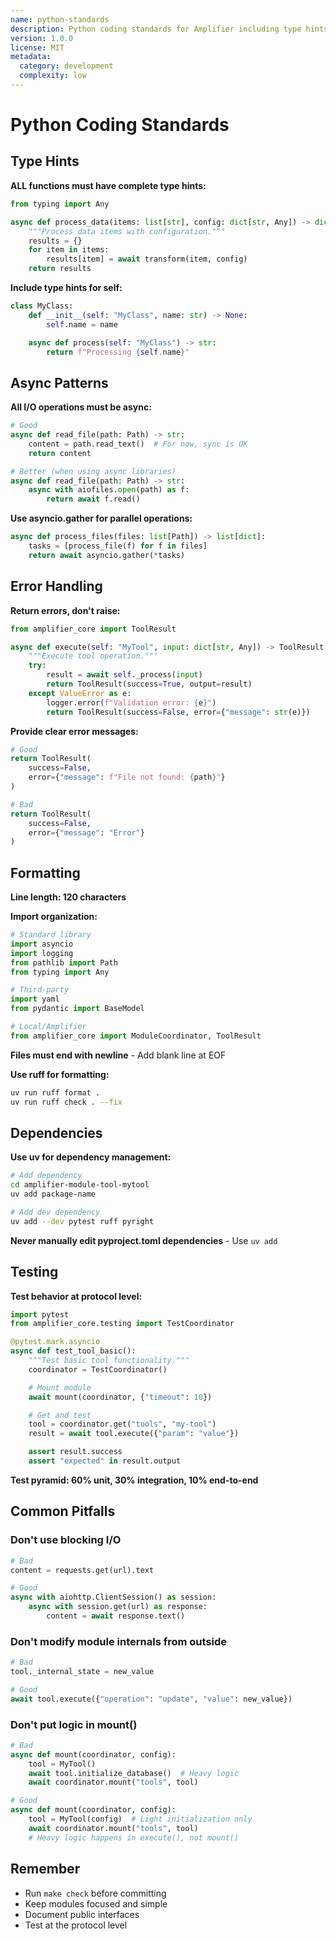 ```yaml
---
name: python-standards
description: Python coding standards for Amplifier including type hints, async patterns, error handling, and formatting. Use when writing Python code for Amplifier modules.
version: 1.0.0
license: MIT
metadata:
  category: development
  complexity: low
---
```


# Python Coding Standards

## Type Hints

**ALL functions must have complete type hints:**

```python
from typing import Any

async def process_data(items: list[str], config: dict[str, Any]) -> dict[str, Any]:
    """Process data items with configuration."""
    results = {}
    for item in items:
        results[item] = await transform(item, config)
    return results
```

**Include type hints for self:**

```python
class MyClass:
    def __init__(self: "MyClass", name: str) -> None:
        self.name = name

    async def process(self: "MyClass") -> str:
        return f"Processing {self.name}"
```

## Async Patterns

**All I/O operations must be async:**

```python
# Good
async def read_file(path: Path) -> str:
    content = path.read_text()  # For now, sync is OK
    return content

# Better (when using async libraries)
async def read_file(path: Path) -> str:
    async with aiofiles.open(path) as f:
        return await f.read()
```

**Use asyncio.gather for parallel operations:**

```python
async def process_files(files: list[Path]) -> list[dict]:
    tasks = [process_file(f) for f in files]
    return await asyncio.gather(*tasks)
```

## Error Handling

**Return errors, don't raise:**

```python
from amplifier_core import ToolResult

async def execute(self: "MyTool", input: dict[str, Any]) -> ToolResult:
    """Execute tool operation."""
    try:
        result = await self._process(input)
        return ToolResult(success=True, output=result)
    except ValueError as e:
        logger.error(f"Validation error: {e}")
        return ToolResult(success=False, error={"message": str(e)})
```

**Provide clear error messages:**

```python
# Good
return ToolResult(
    success=False,
    error={"message": f"File not found: {path}"}
)

# Bad
return ToolResult(
    success=False,
    error={"message": "Error"}
)
```

## Formatting

**Line length: 120 characters**

**Import organization:**

```python
# Standard library
import asyncio
import logging
from pathlib import Path
from typing import Any

# Third-party
import yaml
from pydantic import BaseModel

# Local/Amplifier
from amplifier_core import ModuleCoordinator, ToolResult
```

**Files must end with newline** - Add blank line at EOF

**Use ruff for formatting:**

```bash
uv run ruff format .
uv run ruff check . --fix
```

## Dependencies

**Use uv for dependency management:**

```bash
# Add dependency
cd amplifier-module-tool-mytool
uv add package-name

# Add dev dependency
uv add --dev pytest ruff pyright
```

**Never manually edit pyproject.toml dependencies** - Use `uv add`

## Testing

**Test behavior at protocol level:**

```python
import pytest
from amplifier_core.testing import TestCoordinator

@pytest.mark.asyncio
async def test_tool_basic():
    """Test basic tool functionality."""
    coordinator = TestCoordinator()

    # Mount module
    await mount(coordinator, {"timeout": 10})

    # Get and test
    tool = coordinator.get("tools", "my-tool")
    result = await tool.execute({"param": "value"})

    assert result.success
    assert "expected" in result.output
```

**Test pyramid: 60% unit, 30% integration, 10% end-to-end**

## Common Pitfalls

### Don't use blocking I/O

```python
# Bad
content = requests.get(url).text

# Good
async with aiohttp.ClientSession() as session:
    async with session.get(url) as response:
        content = await response.text()
```

### Don't modify module internals from outside

```python
# Bad
tool._internal_state = new_value

# Good
await tool.execute({"operation": "update", "value": new_value})
```

### Don't put logic in mount()

```python
# Bad
async def mount(coordinator, config):
    tool = MyTool()
    await tool.initialize_database()  # Heavy logic
    await coordinator.mount("tools", tool)

# Good
async def mount(coordinator, config):
    tool = MyTool(config)  # Light initialization only
    await coordinator.mount("tools", tool)
    # Heavy logic happens in execute(), not mount()
```

## Remember

- Run `make check` before committing
- Keep modules focused and simple
- Document public interfaces
- Test at the protocol level
